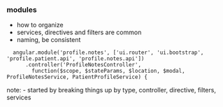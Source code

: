 ### modules
- how to organize
- services, directives and filters are common
- naming, be consistent

```
  angular.module('profile.notes', ['ui.router', 'ui.bootstrap', 'profile.patient.api', 'profile.notes.api'])
      .controller('ProfileNotesController',
        function($scope, $stateParams, $location, $modal, ProfileNotesService, PatientProfileService) {
```

note:
    - started by breaking things up by type, controller, directive, filters, services
